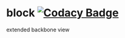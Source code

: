 block [![Codacy Badge](https://www.codacy.com/project/badge/7b7a737811634ec2bdddae540d9fcd85)](https://www.codacy.com/app/borovin/block)
=====

extended backbone view
